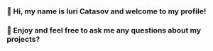 ### 👋 Hi, my name is Iuri Catasov and welcome to my profile!  

### 👀 Enjoy and feel free to ask me any questions about my projects?

